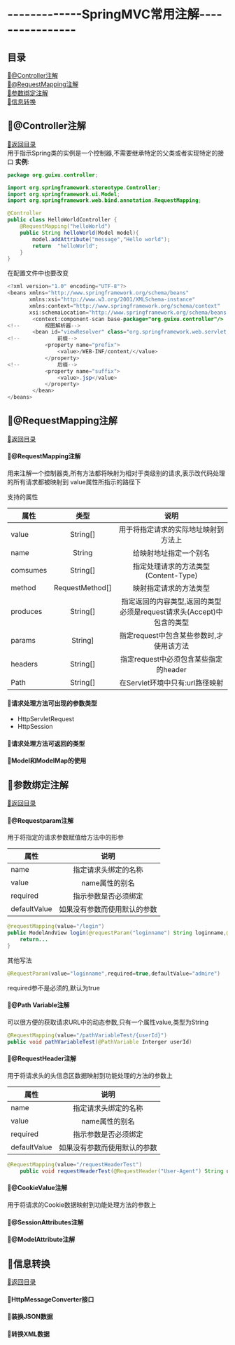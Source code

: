 # -------------SpringMVC常用注解----------------
<p id="title"></p>

## 目录
<a href="#p1">:chestnut:@Controller注解</a><br>
<a href="#p2">:chestnut:@RequestMapping注解</a><br>
<a href="#p3">:chestnut:参数绑定注解</a><br>
<a href="#p4">:chestnut:信息转换</a><br>

<p id="p1"></p>

## :ear_of_rice:@Controller注解
<a href="#title">:palm_tree:返回目录</a><br>
用于指示Spring类的实例是一个控制器,不需要继承特定的父类或者实现特定的接口
**实例**:
```Java
package org.guixu.controller;

import org.springframework.stereotype.Controller;
import org.springframework.ui.Model;
import org.springframework.web.bind.annotation.RequestMapping;

@Controller
public class HelloWorldController {
    @RequestMapping("helloWorld")
    public String helloWorld(Model model){
        model.addAttribute("message","Hello world");
        return  "helloWorld";
    }
}
```
在配置文件中也要改变
```Java
<?xml version="1.0" encoding="UTF-8"?>
<beans xmlns="http://www.springframework.org/schema/beans"
       xmlns:xsi="http://www.w3.org/2001/XMLSchema-instance"
       xmlns:context="http://www.springframework.org/schema/context"
       xsi:schemaLocation="http://www.springframework.org/schema/beans http://www.springframework.org/schema/beans/spring-beans.xsd http://www.springframework.org/schema/context http://www.springframework.org/schema/context/spring-context.xsd">
        <context:component-scan base-package="org.guixu.controller"/>
<!--        视图解析器-->
        <bean id="viewResolver" class="org.springframework.web.servlet.view.InternalResourceViewResolver">
<!--            前缀-->
            <property name="prefix">
                <value>/WEB-INF/content/</value>
            </property>
<!--            后缀-->
            <property name="suffix">
                <value>.jsp</value>
            </property>
        </bean>
</beans>
```
<p id="p2"></p>

## :ear_of_rice:@RequestMapping注解
<a href="#title">:palm_tree:返回目录</a><br>
#### :herb:@RequestMapping注解
用来注解一个控制器类,所有方法都将映射为相对于类级别的请求,表示改代码处理的所有请求都被映射到 value属性所指示的路径下

支持的属性

属性|类型|说明
---|:--:|:--:
value|String[]|用于将指定请求的实际地址映射到方法上
name|String|给映射地址指定一个别名
comsumes|String[]|指定处理请求的方法类型(Content-Type)
method|RequestMethod[]|映射指定请求的方法类型
produces|String[]|指定返回的内容类型,返回的类型必须是request请求头(Accept)中包含的类型
params|String]|指定request中包含某些参数时,才使用该方法
headers|String[]|指定request中必须包含某些指定的header
Path|String[]|在Servlet环境中只有:url路径映射

#### :herb:请求处理方法可出现的参数类型
+ HttpServletRequest
+ HttpSession
#### :herb:请求处理方法可返回的类型
#### :herb:Model和ModelMap的使用
<p id="p3"></p>

## :ear_of_rice:参数绑定注解
<a href="#title">:palm_tree:返回目录</a><br>
#### :herb:@Requestparam注解
用于将指定的请求参数赋值给方法中的形参

属性|说明
---|:--:
name|指定请求头绑定的名称
value|name属性的别名
required|指示参数是否必须绑定
defaultValue|如果没有参数而使用默认的参数
```Java
@requestMapping(value="/login")
public ModelAndView login(@requestParam("loginname") String loginname,@requesparam("password") String password){
    return...
}
```
其他写法
```java
@RequestParam(value="loginname",required=true,defaultValue="admire")
```
required参不是必须的,默认为true
#### :herb:@Path Variable注解
可以很方便的获取请求URL中的动态参数,只有一个属性value,类型为String
```Java
@RequestMapping(value="/pathVariableTest/{userId}")
public void pathVariableTest(@PathVariable Interger userId)
```


#### :herb:@RequestHeader注解
用于将请求头的头信息区数据映射到功能处理的方法的参数上

属性|说明
---|:--:
name|指定请求头绑定的名称
value|name属性的别名
required|指示参数是否必须绑定
defaultValue|如果没有参数而使用默认的参数

```Java
@RequestMapping(value="/requestHeaderTest")
    public void requestHeaderTest(@RequestHeader("User-Agent") String userAgent,@RequesetHeader(value="Accept") String[] accepts)
```
#### :herb:@CookieValue注解
用于将请求的Cookie数据映射到功能处理方法的参数上

#### :herb:@SessionAttributes注解
#### :herb:@ModelAttribute注解
<p id="p4"></p>

## :ear_of_rice:信息转换
<a href="#title">:palm_tree:返回目录</a><br>
#### :herb:HttpMessageConverter接口
#### :herb:装换JSON数据
#### :herb:转换XML数据
